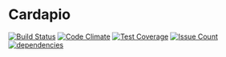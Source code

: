 # Cardapio

[![Build Status](https://travis-ci.org/jhsilva/cardapio.svg?branch=master)](https://travis-ci.org/jhsilva/cardapio) [![Code Climate](https://codeclimate.com/repos/57cf96d03f4921004f004dea/badges/e95fe5cc18bd6f0d1105/gpa.svg)](https://codeclimate.com/repos/57cf96d03f4921004f004dea/feed) [![Test Coverage](https://codeclimate.com/repos/57cf96d03f4921004f004dea/badges/e95fe5cc18bd6f0d1105/coverage.svg)](https://codeclimate.com/repos/57cf96d03f4921004f004dea/coverage) [![Issue Count](https://codeclimate.com/repos/57cf96d03f4921004f004dea/badges/e95fe5cc18bd6f0d1105/issue_count.svg)](https://codeclimate.com/repos/57cf96d03f4921004f004dea/feed) [![dependencies](https://david-dm.org/jhsilva/cardapio.svg)](https://david-dm.org/jhsilva/cardapio)
